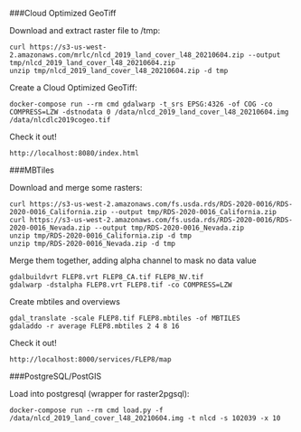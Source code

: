 ###Cloud Optimized GeoTiff

Download and extract raster file to /tmp:

    curl https://s3-us-west-2.amazonaws.com/mrlc/nlcd_2019_land_cover_l48_20210604.zip --output tmp/nlcd_2019_land_cover_l48_20210604.zip
    unzip tmp/nlcd_2019_land_cover_l48_20210604.zip -d tmp

Create a Cloud Optimized GeoTiff:

    docker-compose run --rm cmd gdalwarp -t_srs EPSG:4326 -of COG -co COMPRESS=LZW -dstnodata 0 /data/nlcd_2019_land_cover_l48_20210604.img /data/nlcdlc2019cogeo.tif

Check it out!

    http://localhost:8080/index.html

###MBTiles

Download and merge some rasters:

    curl https://s3-us-west-2.amazonaws.com/fs.usda.rds/RDS-2020-0016/RDS-2020-0016_California.zip --output tmp/RDS-2020-0016_California.zip
    curl https://s3-us-west-2.amazonaws.com/fs.usda.rds/RDS-2020-0016/RDS-2020-0016_Nevada.zip --output tmp/RDS-2020-0016_Nevada.zip
    unzip tmp/RDS-2020-0016_California.zip -d tmp
    unzip tmp/RDS-2020-0016_Nevada.zip -d tmp

Merge them together, adding alpha channel to mask no data value

    gdalbuildvrt FLEP8.vrt FLEP8_CA.tif FLEP8_NV.tif
    gdalwarp -dstalpha FLEP8.vrt FLEP8.tif -co COMPRESS=LZW

Create mbtiles and overviews

    gdal_translate -scale FLEP8.tif FLEP8.mbtiles -of MBTILES
    gdaladdo -r average FLEP8.mbtiles 2 4 8 16

Check it out!

    http://localhost:8000/services/FLEP8/map

###PostgreSQL/PostGIS

Load into postgresql (wrapper for raster2pgsql):

    docker-compose run --rm cmd load.py -f /data/nlcd_2019_land_cover_l48_20210604.img -t nlcd -s 102039 -x 10

